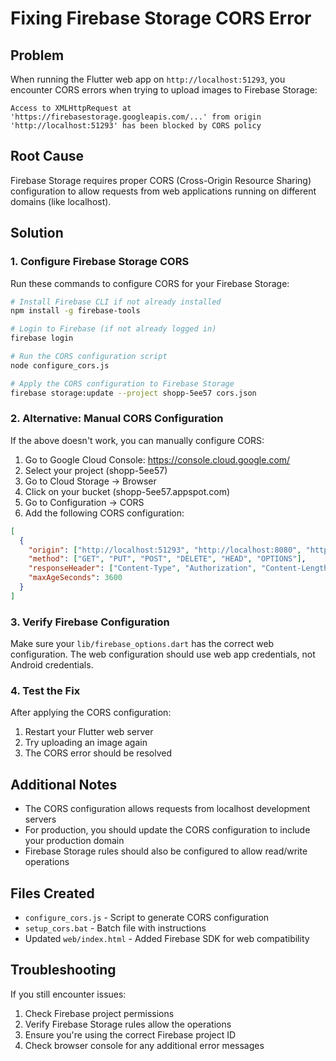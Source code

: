 # Fixing Firebase Storage CORS Error

## Problem
When running the Flutter web app on `http://localhost:51293`, you encounter CORS errors when trying to upload images to Firebase Storage:

```
Access to XMLHttpRequest at 'https://firebasestorage.googleapis.com/...' from origin 'http://localhost:51293' has been blocked by CORS policy
```

## Root Cause
Firebase Storage requires proper CORS (Cross-Origin Resource Sharing) configuration to allow requests from web applications running on different domains (like localhost).

## Solution

### 1. Configure Firebase Storage CORS
Run these commands to configure CORS for your Firebase Storage:

```bash
# Install Firebase CLI if not already installed
npm install -g firebase-tools

# Login to Firebase (if not already logged in)
firebase login

# Run the CORS configuration script
node configure_cors.js

# Apply the CORS configuration to Firebase Storage
firebase storage:update --project shopp-5ee57 cors.json
```

### 2. Alternative: Manual CORS Configuration
If the above doesn't work, you can manually configure CORS:

1. Go to Google Cloud Console: https://console.cloud.google.com/
2. Select your project (shopp-5ee57)
3. Go to Cloud Storage → Browser
4. Click on your bucket (shopp-5ee57.appspot.com)
5. Go to Configuration → CORS
6. Add the following CORS configuration:

```json
[
  {
    "origin": ["http://localhost:51293", "http://localhost:8080", "http://127.0.0.1:51293"],
    "method": ["GET", "PUT", "POST", "DELETE", "HEAD", "OPTIONS"],
    "responseHeader": ["Content-Type", "Authorization", "Content-Length", "User-Agent", "x-goog-resumable"],
    "maxAgeSeconds": 3600
  }
]
```

### 3. Verify Firebase Configuration
Make sure your `lib/firebase_options.dart` has the correct web configuration. The web configuration should use web app credentials, not Android credentials.

### 4. Test the Fix
After applying the CORS configuration:
1. Restart your Flutter web server
2. Try uploading an image again
3. The CORS error should be resolved

## Additional Notes
- The CORS configuration allows requests from localhost development servers
- For production, you should update the CORS configuration to include your production domain
- Firebase Storage rules should also be configured to allow read/write operations

## Files Created
- `configure_cors.js` - Script to generate CORS configuration
- `setup_cors.bat` - Batch file with instructions
- Updated `web/index.html` - Added Firebase SDK for web compatibility

## Troubleshooting
If you still encounter issues:
1. Check Firebase project permissions
2. Verify Firebase Storage rules allow the operations
3. Ensure you're using the correct Firebase project ID
4. Check browser console for any additional error messages
